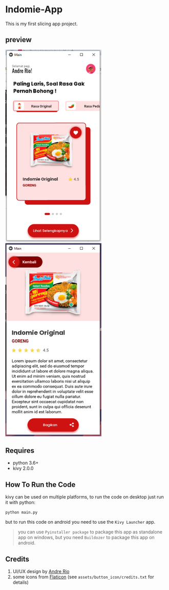# Indomie-App
This is my first slicing app project.
## preview
<img src="/preview/image.PNG" alt="drawing" width="300"/> <img src="/preview/image2.PNG" alt="drawing" width="300"/>
## Requires
- python 3.6+
- kivy 2.0.0
## How To Run the Code
kivy can be used on multiple platforms, to run the code on desktop just run it with python:
``` 
python main.py
```
but to run this code on android you need to use the `Kivy Launcher` app.
>you can use `Pyinstaller package` to package this app as standalone app on windows, but you need `Buildozer` to package this app on android.
## Credits
1. UI/UX design by [Andre Rio](https://github.com/andregans)
2. some icons from [Flaticon](https://www.flaticon.com/) (see `assets/button_icon/credits.txt` for details)


